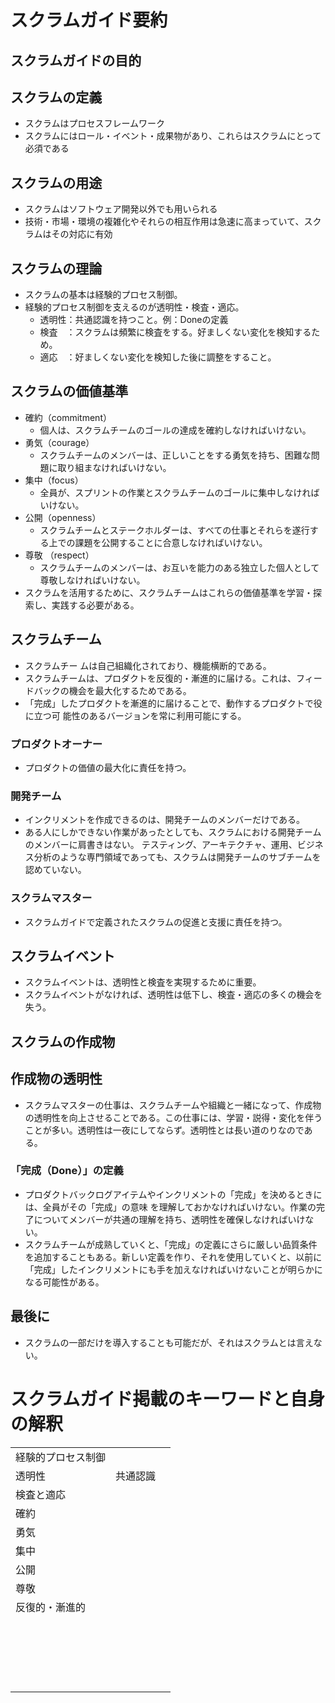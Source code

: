 # スクラムガイド要約

## スクラムガイドの目的

## スクラムの定義

- スクラムはプロセスフレームワーク
- スクラムにはロール・イベント・成果物があり、これらはスクラムにとって必須である

## スクラムの用途

- スクラムはソフトウェア開発以外でも用いられる
- 技術・市場・環境の複雑化やそれらの相互作用は急速に高まっていて、スクラムはその対応に有効

## スクラムの理論

- スクラムの基本は経験的プロセス制御。
- 経験的プロセス制御を支えるのが透明性・検査・適応。
  - 透明性：共通認識を持つこと。例：Doneの定義
  - 検査　：スクラムは頻繁に検査をする。好ましくない変化を検知するため。
  - 適応　：好ましくない変化を検知した後に調整をすること。

## スクラムの価値基準

- 確約（commitment）
  - 個人は、スクラムチームのゴールの達成を確約しなければいけない。
- 勇気（courage）
  - スクラムチームのメンバーは、正しいことをする勇気を持ち、困難な問題に取り組まなければいけない。
- 集中（focus）
  - 全員が、スプリントの作業とスクラムチームのゴールに集中しなければいけない。
- 公開（openness）
  - スクラムチームとステークホルダーは、すべての仕事とそれらを遂行する上での課題を公開することに合意しなければいけない。
- 尊敬 （respect）
  - スクラムチームのメンバーは、お互いを能力のある独立した個人として尊敬しなければいけない。
- スクラムを活用するために、スクラムチームはこれらの価値基準を学習・探索し、実践する必要がある。

## スクラムチーム

- スクラムチー ムは自己組織化されており、機能横断的である。
- スクラムチームは、プロダクトを反復的・漸進的に届ける。これは、フィードバックの機会を最大化するためである。
- 「完成」したプロダクトを漸進的に届けることで、動作するプロダクトで役に立つ可 能性のあるバージョンを常に利用可能にする。

### プロダクトオーナー

- プロダクトの価値の最大化に責任を持つ。

### 開発チーム

- インクリメントを作成できるのは、開発チームのメンバーだけである。
- ある人にしかできない作業があったとしても、スクラムにおける開発チームのメンバーに肩書きはない。 テスティング、アーキテクチャ、運用、ビジネス分析のような専門領域であっても、スクラムは開発チームのサブチームを認めていない。

### スクラムマスター

- スクラムガイドで定義されたスクラムの促進と支援に責任を持つ。

## スクラムイベント

- スクラムイベントは、透明性と検査を実現するために重要。
- スクラムイベントがなければ、透明性は低下し、検査・適応の多くの機会を失う。

## スクラムの作成物

## 作成物の透明性

- スクラムマスターの仕事は、スクラムチームや組織と一緒になって、作成物の透明性を向上させることである。この仕事には、学習・説得・変化を伴うことが多い。透明性は一夜にしてならず。透明性とは長い道のりなのである。

### 「完成（Done）」の定義

- プロダクトバックログアイテムやインクリメントの「完成」を決めるときには、全員がその「完成」の意味 を理解しておかなければいけない。作業の完了についてメンバーが共通の理解を持ち、透明性を確保しなければいけない。
- スクラムチームが成熟していくと、「完成」の定義にさらに厳しい品質条件を追加することもある。新しい定義を作り、それを使用していくと、以前に「完成」したインクリメントにも手を加えなければいけないことが明らかになる可能性がある。

## 最後に

- スクラムの一部だけを導入することも可能だが、それはスクラムとは言えない。

# スクラムガイド掲載のキーワードと自身の解釈

|                    |          |      |
| ------------------ | -------- | ---- |
| 経験的プロセス制御 |          |      |
| 透明性             | 共通認識 |      |
| 検査と適応         |          |      |
| 確約               |          |      |
| 勇気               |          |      |
| 集中               |          |      |
| 公開               |          |      |
| 尊敬               |          |      |
| 反復的・漸進的     |          |      |
|                    |          |      |
|                    |          |      |
|                    |          |      |
|                    |          |      |
|                    |          |      |
|                    |          |      |
|                    |          |      |
|                    |          |      |
|                    |          |      |
|                    |          |      |
|                    |          |      |
|                    |          |      |
|                    |          |      |
|                    |          |      |
|                    |          |      |
|                    |          |      |
|                    |          |      |
|                    |          |      |
|                    |          |      |
|                    |          |      |

